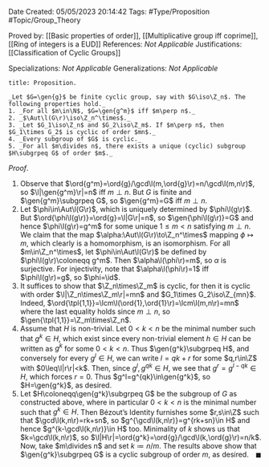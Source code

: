 <div class="topSpace"></div>

Date Created: 05/05/2023 20:14:42
Tags: #Type/Proposition #Topic/Group_Theory

Proved by: [[Basic properties of order]], [[Multiplicative group iff coprime]], [[Ring of integers is a EUD]]
References: _Not Applicable_
Justifications: [[Classification of Cyclic Groups]]

Specializations: _Not Applicable_
Generalizations: _Not Applicable_

``` ad-Proposition
title: Proposition.

_Let $G=\gen{g}$ be finite cyclic group, say with $G\iso\Z_n$. The following properties hold._
1. _For all $m\in\N$, $G=\gen{g^m}$ iff $m\perp n$._
2. _$\Aut\l(G\r)\iso\Z_n^\times$._
3. _Let $G_1\iso\Z_n$ and $G_2\iso\Z_m$. If $m\perp n$, then $G_1\times G_2$ is cyclic of order $mn$._
4. _Every subgroup of $G$ is cyclic._
5. _For all $m\divides n$, there exists a unique (cyclic) subgroup $H\subgrpeq G$ of order $m$._

```

_Proof_.
1. Observe that $\ord{g^m}=\ord{g}/\gcd\l(m,\ord{g}\r)=n/\gcd\l(m,n\r)$, so $\l|\gen{g^m}\r|=n$ iff $m\perp n$. But $G$ is finite and $\gen{g^m}\subgrpeq G$, so $\gen{g^m}=G$ iff $m\perp n$.
2. Let $\phi\in\Aut\l(G\r)$, which is uniquely determined by $\phi\l(g\r)$. But $\ord{\phi\l(g\r)}=\ord{g}=\l|G\r|=n$, so $\gen{\phi\l(g\r)}=G$ and hence $\phi\l(g\r)=g^m$ for some unique $1\leq m<n$ satisfying $m\perp n$. We claim that the map $\alpha:\Aut\l(G\r)\to\Z_n^\times$ mapping $\phi\mapsto m$, which clearly is a homomorphism, is an isomorphism. For all $m\in\Z_n^\times$, let $\phi\in\Aut\l(G\r)$ be defined by $\phi\l(g\r)\coloneqq g^m$. Then $\alpha\l(\phi\r)=m$, so $\alpha$ is surjective. For injectivity, note that $\alpha\l(\phi\r)=1$ iff $\phi\l(g\r)=g$, so $\phi=\id$.
3. It suffices to show that $\Z_n\times\Z_m$ is cyclic, for then it is cyclic with order $\l|\Z_n\times\Z_m\r|=mn$ and $G_1\times G_2\iso\Z_{mn}$. Indeed, $\ord{\tpl{1,1}}=\lcm\l(\ord{1},\ord{1}\r)=\lcm\l(m,n\r)=mn$ where the last equality holds since $m\perp n$, so $\gen{\tpl{1,1}}=\Z_m\times\Z_n$.
4. Assume that $H$ is non-trivial. Let $0<k<n$ be the minimal number such that $g^k\in H$, which exist since every non-trivial element $h\in H$ can be written as $g^k$ for some $0<k<n$. Thus $\gen{g^k}\subgrpeq H$, and conversely for every $g^l\in H$, we can write $l=qk+r$ for some $q,r\in\Z$ with $0\leq\l|r\r|<k$. Then, since $g^l,g^{qk}\in H$, we see that $g^r=g^{l-qk}\in H$, which forces $r=0$. Thus $g^l=g^{qk}\in\gen{g^k}$, so $H=\gen{g^k}$, as desired.
5. Let $H\coloneqq\gen{g^k}\subgrpeq G$ be the subgroup of $G$ as constructed above, where in particular $0<k<n$ is the minimal number such that $g^k\in H$. Then Bézout$\textrm{'}$s Identity furnishes some $r,s\in\Z$ such that $\gcd\l(k,n\r)=rk+sn$, so $g^{\gcd\l(k,n\r)}=g^{rk+sn}\in H$ and hence $g^{k-\gcd\l(k,n\r)}\in H$ too. Minimality of $k$ shows us that $k=\gcd\l(k,n\r)$, so $\l|H\r|=\ord{g^k}=\ord{g}/\gcd\l(k,\ord{g}\r)=n/k$. Now, take $m\divides n$ and set $k\coloneqq n/m$. The results above show that $\gen{g^k}\subgrpeq G$ is a cyclic subgroup of order $m$, as desired.<span style="float:right;">$\blacksquare$</span>
